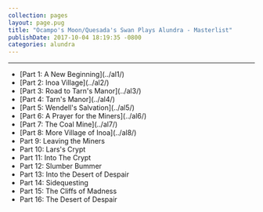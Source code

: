 ```yaml
---
collection: pages
layout: page.pug
title: "Ocampo's Moon/Quesada's Swan Plays Alundra - Masterlist"
publishDate: 2017-10-04 18:19:35 -0800
categories: alundra
---
```


---
<ul class="masterlink-wrapper">
  <li>[Part 1: A New Beginning](../al1/)</li>
  <li>[Part 2: Inoa Village](../al2/)</li>
  <li>[Part 3: Road to Tarn's Manor](../al3/)</li>
  <li>[Part 4: Tarn's Manor](../al4/)</li>
  <li>[Part 5: Wendell's Salvation](../al5/)</li>
  <li>[Part 6: A Prayer for the Miners](../al6/)</li>
  <li>[Part 7: The Coal Mine](../al7/)</li>
  <li>[Part 8: More Village of Inoa](../al8/)</li>
  <li>Part 9: Leaving the Miners</li>
  <li>Part 10: Lars's Crypt</li>
  <li>Part 11: Into The Crypt</li>
  <li>Part 12: Slumber Bummer</li>
  <li>Part 13: Into the Desert of Despair</li>
  <li>Part 14: Sidequesting</li>
  <li>Part 15: The Cliffs of Madness</li>
  <li>Part 16: The Desert of Despair</li>
</ul>
